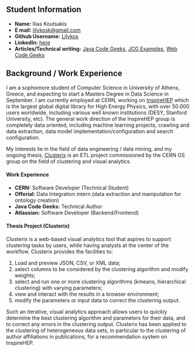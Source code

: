 ## Student Information
* **Name:** Ilias Koutsakis
* **E mail:** lilykosk@gmail.com
* **Github Username:** [Lilykos](https://github.com/Lilykos)
* **LinkedIn:** [here](https://gr.linkedin.com/in/lilykos)
* **Articles/Technical writing:** [Java Code Geeks](http://www.javacodegeeks.com/author/ilias-koutsakis/), [JCG Examples](http://examples.javacodegeeks.com/author/ilias-koutsakis/), [Web Code Geeks](http://www.webcodegeeks.com/author/ilias-koutsakis/)

## Background / Work Experience
I am a sophomore student of Computer Science in University of Athens, Greece, and expecting to start a Masters Degree in Data Science in September. I am currently employed at CERN, working on [InspireHEP](https://github.com/inspirehep) which is the largest global digital library for High Energy Physics, with over 50.000 users worldwide, including various well known institutions (DESY, Stanford University, etc). The general work direction of the InspireHEP group is completely data oriented, including machine learning projects, crawling and data extraction, data model implementation/configuration and search configuration.

My interests lie in the field of data engineering / data mining, and my ongoing thesis, [Clusterix](https://github.com/Lilykos/clusterix) is an ETL project commissioned by the CERN GS group on the field of clustering and visual analytics.

#### Work Experience
* **CERN:** Software Developer (Technical Student)
* **Offerial:** Data Integration intern (data extraction and manipulation for ontology creation)
* **Java Code Geeks:** Technical Author
* **Atlassian:** Software Developer (Backend/Frontend)

#### Thesis Project (Clusterix)
Clusterix is a web-based visual analytics tool that aspires to support clustering tasks by users, while having analysts at the center of the workflow. Clusterix provides the facilities to:
1. Load and preview JSON, CSV, or XML data; 
2. select columns to be considered by the clustering algorithm and modify weights; 
3. select and run one or more clustering algorithms (k­means, hierarchical clustering) with varying parameters; 
4. view and interact with the results in a browser environment; 
5. modify the parameters or input data to correct the clustering output. 

Such an iterative, visual analytics approach allows users to quickly determine the best clustering algorithm and   parameters for their data, and to correct any errors in the clustering output. Clusterix has been applied to the clustering of heterogeneous data sets, in particular to the clustering of author affiliations in publications, for a recommendation system on InspireHEP.
 